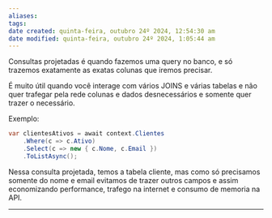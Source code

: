 ```yaml
---
aliases: 
tags: 
date created: quinta-feira, outubro 24º 2024, 12:54:30 am
date modified: quinta-feira, outubro 24º 2024, 1:05:44 am
---
```

Consultas projetadas é quando fazemos uma query no banco, e só trazemos exatamente as exatas colunas que iremos precisar.

É muito útil quando você interage com vários JOINS e várias tabelas e não quer trafegar pela rede colunas e dados desnecessários e somente quer trazer o necessário.

Exemplo:

```csharp
var clientesAtivos = await context.Clientes
    .Where(c => c.Ativo)
    .Select(c => new { c.Nome, c.Email })
    .ToListAsync();
```

Nessa consulta projetada, temos a tabela cliente, mas como só precisamos somente do nome e email evitamos de trazer outros campos e assim economizando performance, trafego na internet e consumo de memoria na API.

---

